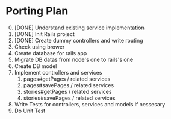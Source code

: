 # Porting Plan

0. [DONE] Understand existing service implementation
1. [DONE] Init Rails project
2. [DONE] Create dummy controllers and write routing
3. Check using brower
4. Create database for rails app
5. Migrate DB datas from node's one to rails's one
6. Create DB model
7. Implement controllers and services
    1. pages#getPages / related services
    2. pages#savePages / related services
    3. stories#getPages / related services
    4. stories#savePages / related services
8. Write Tests for controllers, services and models if nessesary
9. Do Unit Test
